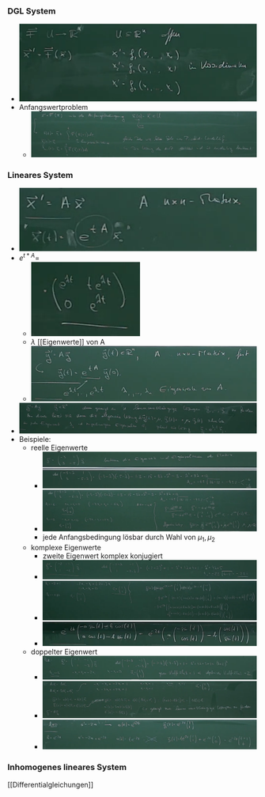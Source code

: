 ### DGL System
+ ![](../../../z_images/Pasted%20image%2020220615171657.png)
+ Anfangswertproblem
	+ ![](../../../z_images/Pasted%20image%2020220615171950.png)


### Lineares System
+ ![](../../../z_images/Pasted%20image%2020220615172640.png)
+ $e^{t*A}=$
	+ ![](../../../z_images/Pasted%20image%2020220615172715.png)
	+ $\lambda$ [[Eigenwerte]] von A
	+ ![](../../../z_images/Pasted%20image%2020220615172925.png)
+ ![](../../../z_images/Pasted%20image%2020220615175338.png)
+ Beispiele:
	+ reelle Eigenwerte
		+ ![](../../../z_images/Pasted%20image%2020220615173003.png)
		+ ![](../../../z_images/Pasted%20image%2020220615173435.png)
		+ jede Anfangsbedingung lösbar durch Wahl von $\mu_1,\mu_2$
	+ komplexe Eigenwerte
		+ zweite Eigenwert komplex konjugiert
		+ ![](../../../z_images/Pasted%20image%2020220615173912.png)
		+ ![](../../../z_images/Pasted%20image%2020220615173935.png)
		+ ![](../../../z_images/Pasted%20image%2020220615173956.png)
	+ doppelter Eigenwert
		+ ![](../../../z_images/Pasted%20image%2020220615174102.png)
		+ ![](../../../z_images/Pasted%20image%2020220615175234.png)
		+ ![](../../../z_images/Pasted%20image%2020220615175242.png)

### Inhomogenes lineares System

[[Differentialgleichungen]]
